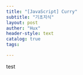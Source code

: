 ```yaml
---
title: "[JavaScript] Curry"
subtitle: "기초지식"
layout: post
auther: "Hux"
header-style: text
catalog: true
tags:

---
```


test

